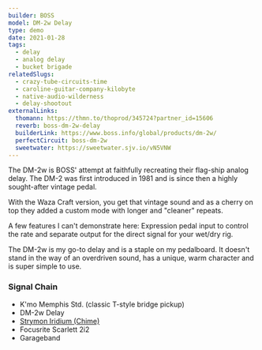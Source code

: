 ```yaml
---
builder: BOSS
model: DM-2w Delay
type: demo
date: 2021-01-28
tags:
  - delay
  - analog delay
  - bucket brigade
relatedSlugs:
  - crazy-tube-circuits-time
  - caroline-guitar-company-kilobyte
  - native-audio-wilderness
  - delay-shootout
externalLinks:
  thomann: https://thmn.to/thoprod/345724?partner_id=15606
  reverb: boss-dm-2w-delay
  builderLink: https://www.boss.info/global/products/dm-2w/
  perfectCircuit: boss-dm-2w
  sweetwater: https://sweetwater.sjv.io/vN5VNW
---
```


The DM-2w is BOSS' attempt at faithfully recreating their flag-ship analog delay. The DM-2 was first introduced in 1981 and is since then a highly sought-after vintage pedal.

With the Waza Craft version, you get that vintage sound and as a cherry on top they added a custom mode with longer and "cleaner" repeats.

A few features I can't demonstrate here: Expression pedal input to control the rate and separate output for the direct signal for your wet/dry rig.

The DM-2w is my go-to delay and is a staple on my pedalboard. It doesn't stand in the way of an overdriven sound, has a unique, warm character and is super simple to use.

### Signal Chain

- K'mo Memphis Std. (classic T-style bridge pickup)
- DM-2w Delay
- [Strymon Iridium (Chime)](/demos/strymon-iridium)
- Focusrite Scarlett 2i2
- Garageband
